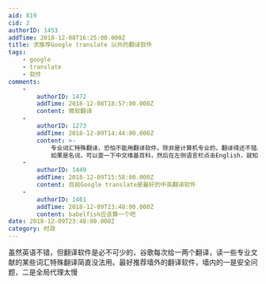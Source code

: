 ```yaml
---
aid: 819
cid: 2
authorID: 1453
addTime: 2018-12-08T16:25:00.000Z
title: 求推荐Google translate 以外的翻译软件
tags:
    - google
    - translate
    - 软件
comments:
    -
        authorID: 1472
        addTime: 2018-12-08T18:57:00.000Z
        content: 微软翻译
    -
        authorID: 1273
        addTime: 2018-12-09T14:44:00.000Z
        content: >-
            专业词汇特殊翻译，恐怕不能用翻译软件。除非是计算机专业的，翻译得还不错。其他专业建议查专业词典。
            如果是名词，可以查一下中文维基百科，然后在左侧语言栏点击English，就知道对应的英语。反之，查英文维基百科，然后点中文，也可查阅术语翻译。
    -
        authorID: 1449
        addTime: 2018-12-09T15:58:00.000Z
        content: 目前Google translate是最好的中英翻译软件
    -
        authorID: 1461
        addTime: 2018-12-09T23:48:00.000Z
        content: babelfish应该算一个吧
date: 2018-12-09T23:48:00.000Z
category: 时政
---
```


虽然英语不错，但翻译软件是必不可少的，谷歌每次给一两个翻译，读一些专业文献的某些词汇特殊翻译简直没法用。最好推荐墙外的翻译软件，墙内的一是安全问题，二是全局代理太慢
